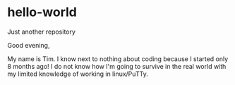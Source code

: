 # hello-world
Just another repository

Good evening,

My name is Tim. I know next to nothing about coding because I started only 8 months ago!
I do not know how I'm going to survive in the real world with my limited knowledge of
working in linux/PuTTy.
